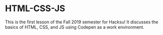 # HTML-CSS-JS
This is the first lesson of the Fall 2019 semester for Hacksu! It discusses the basics of HTML, CSS, and JS using Codepen as a work environment.
